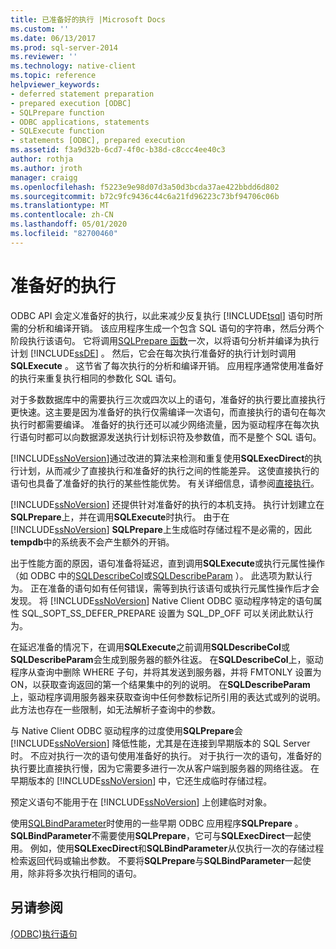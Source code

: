 ```yaml
---
title: 已准备好的执行 |Microsoft Docs
ms.custom: ''
ms.date: 06/13/2017
ms.prod: sql-server-2014
ms.reviewer: ''
ms.technology: native-client
ms.topic: reference
helpviewer_keywords:
- deferred statement preparation
- prepared execution [ODBC]
- SQLPrepare function
- ODBC applications, statements
- SQLExecute function
- statements [ODBC], prepared execution
ms.assetid: f3a9d32b-6cd7-4f0c-b38d-c8ccc4ee40c3
author: rothja
ms.author: jroth
manager: craigg
ms.openlocfilehash: f5223e9e98d07d3a50d3bcda37ae422bbdd6d802
ms.sourcegitcommit: b72c9fc9436c44c6a21fd96223c73bf94706c06b
ms.translationtype: MT
ms.contentlocale: zh-CN
ms.lasthandoff: 05/01/2020
ms.locfileid: "82700460"
---
```

# <a name="prepared-execution"></a>准备好的执行
  ODBC API 会定义准备好的执行，以此来减少反复执行 [!INCLUDE[tsql](../../../includes/tsql-md.md)] 语句时所需的分析和编译开销。 该应用程序生成一个包含 SQL 语句的字符串，然后分两个阶段执行该语句。 它将调用[SQLPrepare 函数](https://go.microsoft.com/fwlink/?LinkId=59360)一次，以将语句分析并编译为执行计划 [!INCLUDE[ssDE](../../../includes/ssde-md.md)] 。 然后，它会在每次执行准备好的执行计划时调用**SQLExecute** 。 这节省了每次执行的分析和编译开销。 应用程序通常使用准备好的执行来重复执行相同的参数化 SQL 语句。  
  
 对于多数数据库中的需要执行三次或四次以上的语句，准备好的执行要比直接执行更快速。这主要是因为准备好的执行仅需编译一次语句，而直接执行的语句在每次执行时都需要编译。 准备好的执行还可以减少网络流量，因为驱动程序在每次执行语句时都可以向数据源发送执行计划标识符及参数值，而不是整个 SQL 语句。  
  
 [!INCLUDE[ssNoVersion](../../../includes/ssnoversion-md.md)]通过改进的算法来检测和重复使用**SQLExecDirect**的执行计划，从而减少了直接执行和准备好的执行之间的性能差异。 这使直接执行的语句也具备了准备好的执行的某些性能优势。 有关详细信息，请参阅[直接执行](direct-execution.md)。  
  
 [!INCLUDE[ssNoVersion](../../../includes/ssnoversion-md.md)] 还提供针对准备好的执行的本机支持。 执行计划建立在**SQLPrepare**上，并在调用**SQLExecute**时执行。 由于在 [!INCLUDE[ssNoVersion](../../../includes/ssnoversion-md.md)] **SQLPrepare**上生成临时存储过程不是必需的，因此**tempdb**中的系统表不会产生额外的开销。  
  
 出于性能方面的原因，语句准备将延迟，直到调用**SQLExecute**或执行元属性操作（如 ODBC 中的[SQLDescribeCol](../../native-client-odbc-api/sqldescribecol.md)或[SQLDescribeParam](../../native-client-odbc-api/sqldescribeparam.md) ）。 此选项为默认行为。 正在准备的语句如有任何错误，需等到执行该语句或执行元属性操作后才会发现。 将 [!INCLUDE[ssNoVersion](../../../includes/ssnoversion-md.md)] Native Client ODBC 驱动程序特定的语句属性 SQL_SOPT_SS_DEFER_PREPARE 设置为 SQL_DP_OFF 可以关闭此默认行为。  
  
 在延迟准备的情况下，在调用**SQLExecute**之前调用**SQLDescribeCol**或**SQLDescribeParam**会生成到服务器的额外往返。 在**SQLDescribeCol**上，驱动程序从查询中删除 WHERE 子句，并将其发送到服务器，并将 FMTONLY 设置为 ON，以获取查询返回的第一个结果集中的列的说明。 在**SQLDescribeParam**上，驱动程序调用服务器来获取查询中任何参数标记所引用的表达式或列的说明。 此方法也存在一些限制，如无法解析子查询中的参数。  
  
 与 Native Client ODBC 驱动程序的过度使用**SQLPrepare**会 [!INCLUDE[ssNoVersion](../../../includes/ssnoversion-md.md)] 降低性能，尤其是在连接到早期版本的 SQL Server 时。 不应对执行一次的语句使用准备好的执行。 对于执行一次的语句，准备好的执行要比直接执行慢，因为它需要多进行一次从客户端到服务器的网络往返。 在早期版本的 [!INCLUDE[ssNoVersion](../../../includes/ssnoversion-md.md)] 中，它还生成临时存储过程。  
  
 预定义语句不能用于在 [!INCLUDE[ssNoVersion](../../../includes/ssnoversion-md.md)] 上创建临时对象。  
  
 使用[SQLBindParameter](../../native-client-odbc-api/sqlbindparameter.md)时使用的一些早期 ODBC 应用程序**SQLPrepare** 。 **SQLBindParameter**不需要使用**SQLPrepare**，它可与**SQLExecDirect**一起使用。 例如，使用**SQLExecDirect**和**SQLBindParameter**从仅执行一次的存储过程检索返回代码或输出参数。 不要将**SQLPrepare**与**SQLBindParameter**一起使用，除非将多次执行相同的语句。  
  
## <a name="see-also"></a>另请参阅  
 [&#40;ODBC&#41;执行语句](executing-statements-odbc.md)  
  
  
